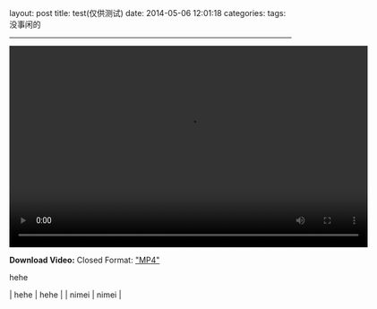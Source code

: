 layout: post
title: test(仅供测试)
date: 2014-05-06 12:01:18
categories: 
tags: 没事闲的

---
<!--more-->




<!-- first try HTML5 playback: if serving as XML, expand `controls` to `controls="controls"` and autoplay likewise -->
<!-- warning: playback does not work on iOS3 if you include the poster attribute! fixed in iOS4.0 -->
<video width="640" height="360" controls>
	<!-- MP4 must be first for iPad! -->
	<source src="http://video4blog.qiniudn.com/atonement-mise-en-scene.mp4" type="video/mp4" /><!-- Safari / iOS video    -->
	<source src="__VIDEO__.OGV" type="video/ogg" /><!-- Firefox / Opera / Chrome10 -->
	<!-- fallback to Flash: -->
	<object width="640" height="360" type="application/x-shockwave-flash" data="__FLASH__.SWF">
		<!-- Firefox uses the `data` attribute above, IE/Safari uses the param below -->
		<param name="movie" value="__FLASH__.SWF" />
		<param name="flashvars" value="controlbar=over&amp;image=__POSTER__.JPG&amp;file=__VIDEO__.MP4" />
		<!-- fallback image. note the title field below, put the title of the video there -->
		<img src="__VIDEO__.JPG" width="640" height="360" alt="__TITLE__"
		     title="No video playback capabilities, please download the video below" />
	</object>
</video>
<!-- you *must* offer a download link as they may be able to play the file locally. customise this bit all you want -->
<p>	<strong>Download Video:</strong>
	Closed Format:	<a href="http://video4blog.qiniudn.com/atonement-mise-en-scene.mp4">"MP4"</a>
	<!--Open Format:	<a href="__VIDEO__.OGV">"Ogg"</a> -->
</p>


<p class="icon-star" > hehe</p>

| hehe | hehe |
| nimei | nimei |